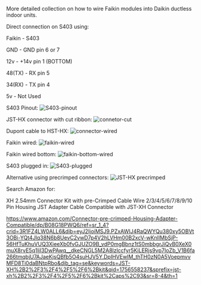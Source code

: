 More detailed collection on how to wire Faikin modules into Daikin ductless indoor units.

Direct connection on S403 using:

Faikin - S403

GND    - GND pin 6 or 7

12v    - +14v pin 1 (BOTTOM)

48(TX) - RX pin 5

34(RX) - TX pin 4

5v     - Not Used

S403 Pinout:
![S403-pinout](https://github.com/user-attachments/assets/38d13c8b-856e-48b7-aa29-48f944474b79)

JST-HX connector with cut ribbon:
![connetor-cut](https://github.com/user-attachments/assets/b7f01ed1-28c5-447f-b020-8308e32dc31b)

Dupont cable to HST-HX:
![connector-wired](https://github.com/user-attachments/assets/8d0774bd-dcde-48ac-9d6f-63cbb79f0fcb)

Faikin wired:
![faikin-wired](https://github.com/user-attachments/assets/390e13e5-eeed-4032-b80d-01e580afbeeb)

Faikin wired bottom:
![faikin-bottom-wired](https://github.com/user-attachments/assets/d4aefa01-35f3-40ab-a94c-2fe46d06240b)

S403 plugged in:
![S403-plugged](https://github.com/user-attachments/assets/94cbdaf4-3143-419a-9419-987693f2bd0b)

Alternative using precrimped connectors:
![JST-HX precrimped](https://github.com/user-attachments/assets/fbc6ff7b-85aa-40d1-ba35-47ae684332fe)

Search Amazon for: 

XH 2.54mm Connector Kit with pre-Crimped Cable Wire 2/3/4/5/6/7/8/9/10 Pin Housing JST Adapter Cable Compatible with JST-XH Connector

https://www.amazon.com/Connector-pre-crimped-Housing-Adapter-Compatible/dp/B08G18PWQ6/ref=sr_1_4?crid=3R1FZ4LW0ALL6&dib=eyJ2IjoiMSJ9.PZxAWIJ4RaQWYQu380xy5OBVt3OBi-YQt4Jlq38N6b8UevC2vwD7p4V2hLVHm00B2xcV-wKnlIMbSjP-56HfTuKhuVUQ3XieeXb0fvGJUZO9B_vdP0mgBbnz1tS0mbbgrJiQvB0XeX0muX8rvE5q1ljI3DwPAwq__dkeCNGL5M2A8lzlccfyr5KiLERjs9vp7IoZb_V1B6fa266tmqbjU7AJaeKjsQBfb5O4suHJV5Y.DpIHVEwIM_thTH0zN0A5VoepmvvMFD8Ti0daBNtpRbo&dib_tag=se&keywords=JST-XH%2B2%2F3%2F4%2F5%2F6%2Bkit&qid=1756558237&sprefix=jst-xh%2B2%2F3%2F4%2F5%2F6%2Bkit%2Caps%2C93&sr=8-4&th=1

